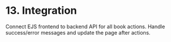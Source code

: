 # 13. Integration

Connect EJS frontend to backend API for all book actions. Handle success/error messages and update the page after actions.